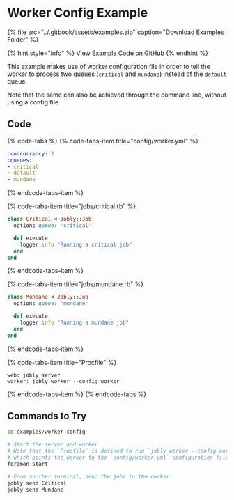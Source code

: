 # Worker Config Example

{% file src="../.gitbook/assets/examples.zip" caption="Download Examples Folder" %}

{% hint style="info" %}
[View Example Code on GitHub](https://github.com/DannyBen/jobly-docs/tree/master/examples/files/worker-config)
{% endhint %}

This example makes use of worker configuration file in order to tell the worker to process two queues \(`critical` and `mundane`\) instead of the `default` queue.

Note that the same can also be achieved through the command line, without using a config file.

## Code

{% code-tabs %}
{% code-tabs-item title="config/worker.yml" %}
```yaml
:concurrency: 2
:queues:
- critical
- default
- mundane
```
{% endcode-tabs-item %}

{% code-tabs-item title="jobs/critical.rb" %}
```ruby
class Critical < Jobly::Job
  options queue: 'critical'

  def execute
    logger.info "Running a critical job"
  end
end
```
{% endcode-tabs-item %}

{% code-tabs-item title="jobs/mundane.rb" %}
```ruby
class Mundane < Jobly::Job
  options queue: 'mundane'

  def execute
    logger.info "Running a mundane job"
  end
end
```
{% endcode-tabs-item %}

{% code-tabs-item title="Procfile" %}
```text
web: jobly server
worker: jobly worker --config worker
```
{% endcode-tabs-item %}
{% endcode-tabs %}

## Commands to Try

```bash
cd examples/worker-config

# Start the server and worker
# Note that the `Procfile` is defined to run `jobly worker --config worker`
# which points the worker to the `config/worker.yml` configuration file
foreman start

# From another terminal, send the jobs to the owrker
jobly send Critical
jobly send Mundane
```

